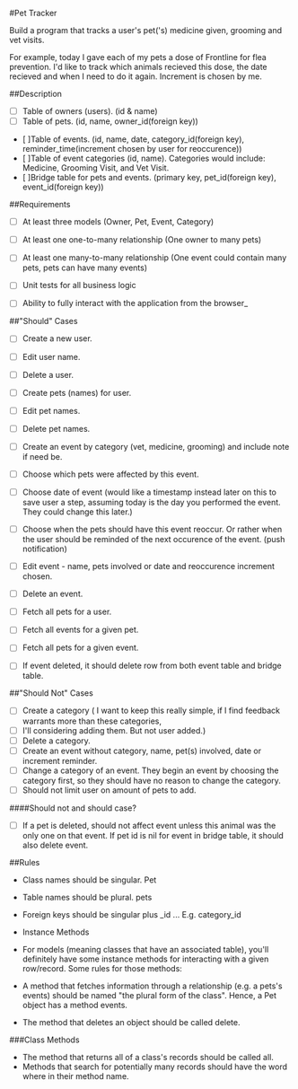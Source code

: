 #Pet Tracker   

Build a program that tracks a user's pet('s) medicine given, grooming and vet visits. 

For example, today I gave each of my pets a dose of Frontline for flea prevention. I'd like to track which animals recieved this dose, the date recieved and when I need to do it again. Increment is chosen by me. 

##Description

- [ ] Table of owners (users). (id & name)
- [ ]  Table of pets. (id, name, owner_id(foreign key))
- [ ]Table of events. (id, name, date, category_id(foreign key), reminder_time(increment chosen by user for        reoccurence))
- [ ]Table of event categories (id, name). Categories would include: Medicine, Grooming Visit, and Vet Visit.
- [ ]Bridge table for pets and events. (primary key, pet_id(foreign key), event_id(foreign key))

##Requirements

- [ ] At least three models (Owner, Pet, Event, Category)
- [ ] At least one one-to-many relationship (One owner to many pets)
- [ ] At least one many-to-many relationship (One event could contain many pets, pets can have many events)
- [ ] Unit tests for all business logic
- [ ] Ability to fully interact with the application from the browser_


##"Should" Cases

- [ ] Create a new user.
- [ ] Edit user name.
- [ ] Delete a user.
- [ ] Create pets (names) for user.
- [ ] Edit pet names.
- [ ] Delete pet names.
- [ ] Create an event by category (vet, medicine, grooming) and include note if need be.
- [ ] Choose which pets were affected by this event.
- [ ] Choose date of event (would like a timestamp instead later on this to save user a step, assuming today is the day you performed the event. They could change this later.)
- [ ] Choose when the pets should have this event reoccur. Or rather when the user should be reminded of the next occurence of the event. (push notification)
- [ ] Edit event -  name, pets involved or date and reoccurence increment chosen. 
- [ ] Delete an event.
- [ ] Fetch all pets for a user.
- [ ] Fetch all events for a given pet.
- [ ] Fetch all pets for a given event.
- [ ] If event deleted, it should delete row from both event table and bridge table.


##"Should Not" Cases

- [ ] Create a category ( I want to keep this really simple, if I find feedback warrants more than these categories,
- [ ] I'll considering adding them. But not user added.)
- [ ] Delete a category.
- [ ] Create an event without category, name, pet(s) involved, date or increment reminder.
- [ ] Change a category of an event. They begin an event by choosing the category first, so they should have no reason to change the category.
- [ ] Should not limit user on amount of pets to add. 

####Should not and should case? 

- [ ] If a pet is deleted, should not affect event unless this animal was the only one on that event. If pet id 
is nil for event in bridge table, it should also delete event.

##Rules

- Class names should be singular. Pet
- Table names should be plural. pets
- Foreign keys should be singular plus _id ... E.g. category_id
- Instance Methods

- For models (meaning classes that have an associated table), you'll definitely have some instance methods for interacting with a given row/record. Some rules for those methods:

- A method that fetches information through a relationship (e.g. a pets's events) should be named "the plural form of the class". Hence, a Pet object has a method events.
- The method that deletes an object should be called delete.

###Class Methods

- The method that returns all of a class's records should be called all.
- Methods that search for potentially many records should have the word where in their method name.
